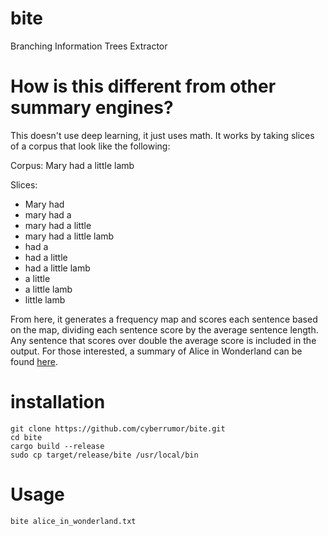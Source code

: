 # bite
Branching Information Trees Extractor


# How is this different from other summary engines?
This doesn't use deep learning, it just uses math. It works by taking slices of a corpus that look like the following:

Corpus: Mary had a little lamb

Slices: 
- Mary had
- mary had a 
- mary had a little
- mary had a little lamb
- had a
- had a little
- had a little lamb
- a little
- a little lamb
- little lamb

From here, it generates a frequency map and scores each sentence based on the map, dividing each sentence score by the average sentence length. Any sentence that scores over double the average score is included in the output. For those interested, a summary of Alice in Wonderland can be found [here](https://github.com/cyberrumor/bite/blob/main/summary_example.txt). 

# installation
```
git clone https://github.com/cyberrumor/bite.git
cd bite
cargo build --release
sudo cp target/release/bite /usr/local/bin
```

# Usage
```bite alice_in_wonderland.txt```

